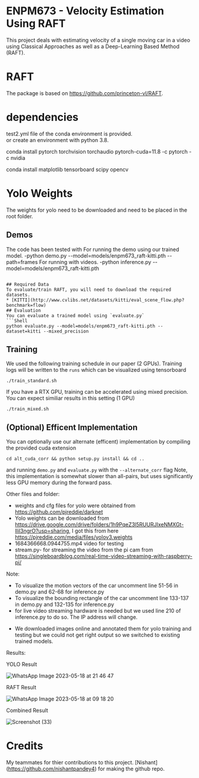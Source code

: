 # ENPM673 - Velocity Estimation Using RAFT 
This project deals with estimating velocity of a single moving car in a video using Classical Approaches as well as a Deep-Learning Based Method (RAFT).
# RAFT
The package is based on https://github.com/princeton-vl/RAFT. 
# dependencies
test2.yml file of the conda environment is provided.  
or 
create an environment with python 3.8.

conda install pytorch torchvision torchaudio pytorch-cuda=11.8 -c pytorch -c nvidia

conda install matplotlib tensorboard scipy opencv
# Yolo Weights
The weights for yolo need to be downloaded and need to be placed in the root folder.
## Demos
The code has been tested with 
For running the demo using our trained model. 
-python demo.py --model=models/enpm673_raft-kitti.pth --path=frames
For running with videos.
-python inference.py --model=models/enpm673_raft-kitti.pth
```

## Required Data
To evaluate/train RAFT, you will need to download the required datasets. 
* [KITTI](http://www.cvlibs.net/datasets/kitti/eval_scene_flow.php?benchmark=flow)
## Evaluation
You can evaluate a trained model using `evaluate.py`
```Shell
python evaluate.py --model=models/enpm673_raft-kitti.pth --dataset=kitti --mixed_precision
```
## Training
We used the following training schedule in our paper (2 GPUs). Training logs will be written to the `runs` which can be visualized using tensorboard
```Shell
./train_standard.sh
```
If you have a RTX GPU, training can be accelerated using mixed precision. You can expect similiar results in this setting (1 GPU)
```Shell
./train_mixed.sh
```

## (Optional) Efficent Implementation
You can optionally use our alternate (efficent) implementation by compiling the provided cuda extension
```Shell
cd alt_cuda_corr && python setup.py install && cd ..
```
and running `demo.py` and `evaluate.py` with the `--alternate_corr` flag Note, this implementation is somewhat slower than all-pairs, but uses significantly less GPU memory during the forward pass.

Other files and folder:
- weights and cfg files for yolo were obtained from https://github.com/pjreddie/darknet 
- Yolo weights can be downloaded from https://drive.google.com/drive/folders/1h9PqeZ3l5RUURJIxeNMXGt-Ilil3ngrO?usp=sharing, I got this from here https://pjreddie.com/media/files/yolov3.weights
- 1684366668.0944755.mp4 video for testing
- stream.py- for streaming the video from the pi cam from https://singleboardblog.com/real-time-video-streaming-with-raspberry-pi/ 

Note: 
- To visualize the motion vectors of the car uncomment line 51-56 in demo.py and 62-68 for inference.py
- To visualize the bounding rectangle of the car uncomment line 133-137 in demo.py and 132-135 for inference.py
- for live video streaming hardware is needed but we used line 210 of inference.py to do so. The IP address will change. 
* We downloaded images online and annotated them for yolo training and testing but we could not get right output so we switched to existing trained models.

Results:

YOLO Result 

![WhatsApp Image 2023-05-18 at 21 46 47](https://github.com/nishantpandey4/Car-speed-calculation-using-RAFT-YOLO/assets/127569735/68c396cb-5d5a-4ad9-a9e3-cc173be12169)

RAFT Result

![WhatsApp Image 2023-05-18 at 09 18 20](https://github.com/nishantpandey4/Car-speed-calculation-using-RAFT-YOLO/assets/127569735/e242e34f-b973-4069-a793-6da5a22cfa44)

Combined Result

![Screenshot (33)](https://github.com/nishantpandey4/Car-speed-calculation-using-RAFT-YOLO/assets/127569735/e2dc3549-a3fd-4e0f-87d5-dab31d3e1368)

# Credits 
My teammates for thier contributions to this project.
[Nishant] (https://github.com/nishantpandey4) for making the github repo.

